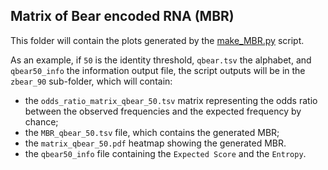 ## Matrix of Bear encoded RNA (MBR)

This folder will contain the plots generated by the [make_MBR.py](../../scripts/make_MBR.py) script.

As an example, if `50` is the identity threshold, `qbear.tsv` the alphabet, and `qbear50_info` the information 
output file, the script outputs will be in the `zbear_90` sub-folder, which will contain:

- the `odds_ratio_matrix_qbear_50.tsv` matrix representing the odds ratio between the observed frequencies and the 
expected frequency by chance;
- the `MBR_qbear_50.tsv` file, which contains the generated MBR;
- the `matrix_qbear_50.pdf` heatmap showing the generated MBR.
- the `qbear50_info` file containing the `Expected Score` and the `Entropy`.
